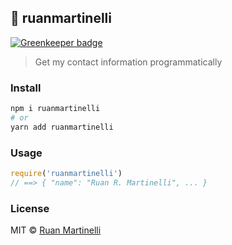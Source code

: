## :bust_in_silhouette: ruanmartinelli

[![Greenkeeper badge](https://badges.greenkeeper.io/ruanmartinelli/ruanmartinelli.svg)](https://greenkeeper.io/)

> Get my contact information programmatically

### Install

```bash
npm i ruanmartinelli
# or
yarn add ruanmartinelli
```

### Usage

```js
require('ruanmartinelli')
// ==> { "name": "Ruan R. Martinelli", ... }
```

### License

MIT © [Ruan Martinelli](http://ruanmartinelli.com)
